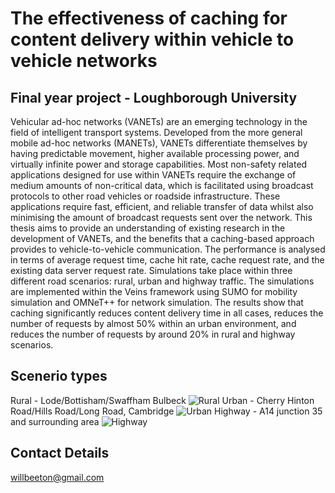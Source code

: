 # The effectiveness of caching for content delivery within vehicle to vehicle networks
## Final year project - Loughborough University
Vehicular ad-hoc networks (VANETs) are an emerging technology in the field of intelligent transport systems. Developed from the more general mobile ad-hoc networks (MANETs), VANETs differentiate themselves by having predictable movement, higher available processing power, and virtually infinite power and storage capabilities. Most non-safety related applications designed for use within VANETs require the exchange of medium amounts of non-critical data, which is facilitated using broadcast protocols to other road vehicles or roadside infrastructure. These applications require fast, efficient, and reliable transfer of data whilst also minimising the amount of broadcast requests sent over the network. This thesis aims to provide an understanding of existing research in the development of VANETs, and the benefits that a caching-based approach provides to vehicle-to-vehicle communication. The performance is analysed in terms of average request time, cache hit rate, cache request rate, and the existing data server request rate. Simulations take place within three different road scenarios: rural, urban and highway traffic. The simulations are implemented within the Veins framework using SUMO for mobility simulation and OMNeT++ for network simulation. The results show that caching significantly reduces content delivery time in all cases, reduces the number of requests by almost 50% within an urban environment, and reduces the number of requests by around 20% in rural and highway scenarios.

## Scenerio types
Rural - Lode/Bottisham/Swaffham Bulbeck
![Rural](https://github.com/wrb06/fyp/blob/main/images/Lode.PNG)
Urban - Cherry Hinton Road/Hills Road/Long Road, Cambridge
![Urban](https://github.com/wrb06/fyp/blob/main/images/Hills.PNG)
Highway - A14 junction 35 and surrounding area
![Highway](https://github.com/wrb06/fyp/blob/main/images/A14.PNG)

## Contact Details
willbeeton@gmail.com
